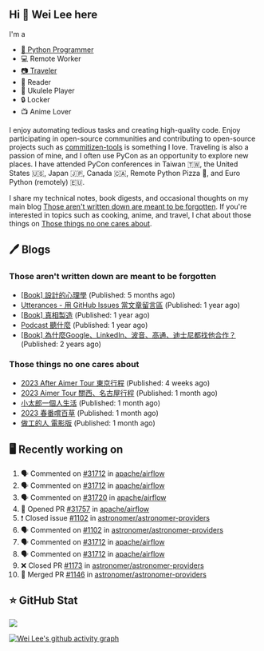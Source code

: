 ## Hi 👋 Wei Lee here

I'm a

* [🐍 Python Programmer](https://pycon-note.wei-lee.me/)
* 💻 Remote Worker
* [📷 Traveler](https://travlog.wei-lee.me/)
* 📖 Reader
* 🎵 Ukulele Player
* 🔒 Locker
* 📺 Anime Lover

I enjoy automating tedious tasks and creating high-quality code. Enjoy participating in open-source communities and contributing to open-source projects such as [commitizen-tools](https://github.com/commitizen-tools) is something I love. Traveling is also a passion of mine, and I often use PyCon as an opportunity to explore new places. I have attended PyCon conferences in Taiwan 🇹🇼, the United States 🇺🇸, Japan 🇯🇵, Canada 🇨🇦, Remote Python Pizza 🍕, and Euro Python (remotely) 🇪🇺.

I share my technical notes, book digests, and occasional thoughts on my main blog [Those aren't written down are meant to be forgotten](https://blog.wei-lee.me/). If you're interested in topics such as cooking, anime, and travel, I chat about those things on [Those things no one cares about](https://travlog.wei-lee.me/).

## 🖊️ Blogs

### Those aren't written down are meant to be forgotten

* [[Book] 設計的心理學](https://blog.wei-lee.me/posts/book/2023/01/the-design-of-everyday-things) (Published: 5 months ago)
* [Utterances - 用 GitHub Issues 當文章留言區](https://blog.wei-lee.me/posts/tech/2022/02/use-github-issues-as-comment-system) (Published: 1 year ago)
* [[Book] 真相製造](https://blog.wei-lee.me/posts/book/2022/02/reality-is-business) (Published: 1 year ago)
* [Podcast 聽什麼](https://blog.wei-lee.me/posts/gossiping/2021/12/podcast-i-listen-to) (Published: 1 year ago)
* [[Book] 為什麼Google、LinkedIn、波音、高通、迪士尼都找他合作？](https://blog.wei-lee.me/posts/book/2021/12/pitch-anyting) (Published: 2 years ago)

### Those things no one cares about

* [2023 After Aimer Tour 東京行程](https://travlog.wei-lee.me/posts/travel/2023/05/2023-after-aimer-tour-tokyo-itinerary) (Published: 4 weeks ago)
* [2023 Aimer Tour 關西、名古屋行程](https://travlog.wei-lee.me/posts/travel/2023/05/2023-aimer-tour-kansai-nagoya-itinerary) (Published: 1 month ago)
* [小太郎一個人生活](https://travlog.wei-lee.me/posts/review/2023/05/kotaro-lives-alone) (Published: 1 month ago)
* [2023 春番嚐百草](https://travlog.wei-lee.me/posts/review/2023/04/what-i-will-watch-in-2023-sprint) (Published: 1 month ago)
* [做工的人 電影版](https://travlog.wei-lee.me/posts/review/2023/04/workers-the-movie) (Published: 1 month ago)

## 🖥️ Recently working on

1. 🗣 Commented on [#31712](https://github.com/apache/airflow/issues/31712) in [apache/airflow](https://github.com/apache/airflow)
2. 🗣 Commented on [#31712](https://github.com/apache/airflow/issues/31712) in [apache/airflow](https://github.com/apache/airflow)
3. 🗣 Commented on [#31720](https://github.com/apache/airflow/issues/31720) in [apache/airflow](https://github.com/apache/airflow)
4. 💪 Opened PR [#31757](https://github.com/apache/airflow/pull/31757) in [apache/airflow](https://github.com/apache/airflow)
5. ❗️ Closed issue [#1102](https://github.com/astronomer/astronomer-providers/issues/1102) in [astronomer/astronomer-providers](https://github.com/astronomer/astronomer-providers)
6. 🗣 Commented on [#1102](https://github.com/astronomer/astronomer-providers/issues/1102) in [astronomer/astronomer-providers](https://github.com/astronomer/astronomer-providers)
7. 🗣 Commented on [#31712](https://github.com/apache/airflow/issues/31712) in [apache/airflow](https://github.com/apache/airflow)
8. 🗣 Commented on [#31712](https://github.com/apache/airflow/issues/31712) in [apache/airflow](https://github.com/apache/airflow)
9. ❌ Closed PR [#1173](https://github.com/astronomer/astronomer-providers/pull/1173) in [astronomer/astronomer-providers](https://github.com/astronomer/astronomer-providers)
10. 🎉 Merged PR [#1146](https://github.com/astronomer/astronomer-providers/pull/1146) in [astronomer/astronomer-providers](https://github.com/astronomer/astronomer-providers)


## ⭐ GitHub Stat
[![](https://github-readme-stats.vercel.app/api?username=Lee-W&show_icons=true&hide_title=true)](https://github.com/anuraghazra/github-readme-stats)

[![Wei Lee's github activity graph](https://github-readme-activity-graph.vercel.app/graph?username=Lee-W&theme=dracula)](https://github.com/ashutosh00710/github-readme-activity-graph)

